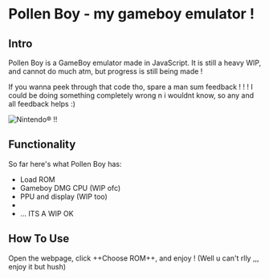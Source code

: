 # Pollen Boy - my gameboy emulator !

## Intro
Pollen Boy is a GameBoy emulator made in JavaScript.
It is still a heavy WIP, and cannot do much atm, but progress is still being made !

If you wanna peek through that code tho, spare a man sum feedback ! ! !
I could be doing something completely wrong n i wouldnt know, so any and all feedback helps :)

![Nintendo® !!](https://github.com/nectarboy/gameboy/blob/main/docs/bootrom.png?raw=true)

## Functionality
So far here's what Pollen Boy has:
- Load ROM
- Gameboy DMG CPU (WIP ofc)
- PPU and display (WIP too)
-
- ... ITS A WIP OK

## How To Use
Open the webpage, click ++Choose ROM++, and enjoy !
(Well u can't rlly ,,, enjoy it but hush)